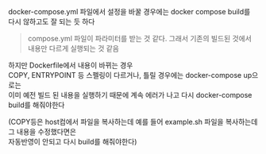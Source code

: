 docker-compose.yml 파일에서 설정을 바꿀 경우에는 docker compose build를 다시 않하고도 잘 되는 듯 하다   

> compose.yml 파일이 파라미터를 받는 것 같다. 그래서 기존의 빌드된 것에서 내용만 다르게 실행되는 것 같음  

하지만 Dockerfile에서 내용이 바뀌는 경우  
COPY, ENTRYPOINT 등 스펠링이 다르거나, 틀릴 경우에는 docker-compose up으로는   
이미 예전 빌드 된 내용을 실행하기 때문에 계속 에러가 나고 다시 docker-compose build를 해줘야한다   

(COPY등은 host컴에서 파일을 복사하는데 예를 들어 example.sh 파일을 복사하는데 그 내용을 수정했다면은  
자동반영이 안되고 다시 build를 해줘야한다)





